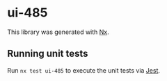 # ui-485

This library was generated with [Nx](https://nx.dev).

## Running unit tests

Run `nx test ui-485` to execute the unit tests via [Jest](https://jestjs.io).
